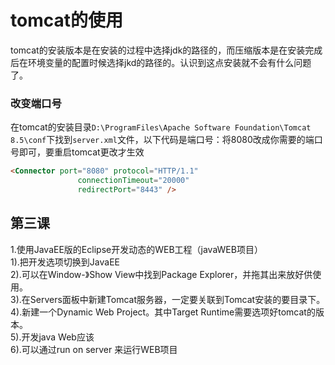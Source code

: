 # tomcat的使用  
tomcat的安装版本是在安装的过程中选择jdk的路径的，而压缩版本是在安装完成后在环境变量的配置时候选择jkd的路径的。认识到这点安装就不会有什么问题了。  
### 改变端口号  
在tomcat的安装目录`D:\ProgramFiles\Apache Software Foundation\Tomcat 8.5\conf`下找到`server.xml`文件，以下代码是端口号：将8080改成你需要的端口号即可，要重启tomcat更改才生效
```html
<Connector port="8080" protocol="HTTP/1.1"
               connectionTimeout="20000"
               redirectPort="8443" />
```

## 第三课  
1.使用JavaEE版的Eclipse开发动态的WEB工程（javaWEB项目）  
1).把开发选项切换到JavaEE  
2).可以在Window-》Show View中找到Package Explorer，并拖其出来放好供使用。  
3).在Servers面板中新建Tomcat服务器，一定要关联到Tomcat安装的要目录下。  
4).新建一个Dynamic Web Project。其中Target Runtime需要选项好tomcat的版本。  
5).开发java Web应该  
6).可以通过run on server 来运行WEB项目